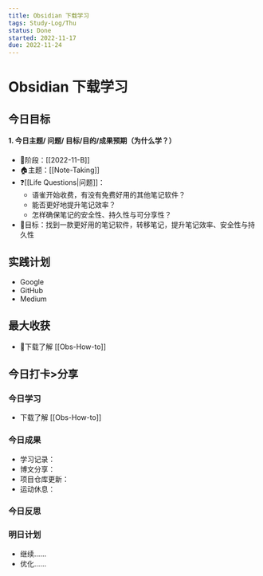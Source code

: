 ```yaml
---
title: Obsidian 下载学习
tags: Study-Log/Thu
status: Done
started: 2022-11-17
due: 2022-11-24
---
```

# Obsidian 下载学习
## 今日目标
#### 1. 今日主题/ 问题/ 目标/目的/成果预期（**为什么学**？）
- 🚀阶段：[[2022-11-B]]
- 🏠主题：[[Note-Taking]] 
- ❓[[Life Questions|问题]]：
	- 语雀开始收费，有没有免费好用的其他笔记软件？
	- 能否更好地提升笔记效率？
	- 怎样确保笔记的安全性、持久性与可分享性？
- 🔭目标：找到一款更好用的笔记软件，转移笔记，提升笔记效率、安全性与持久性
## 实践计划
- Google
- GitHub
- Medium
## 最大收获
- 🫰下载了解 [[Obs-How-to]]
## 今日打卡>分享
### 今日学习
- 下载了解 [[Obs-How-to]]
### 今日成果
- 学习记录：
- 博文分享：
- 项目仓库更新：
- 运动休息：
### 今日反思
### 明日计划
- 继续……
- 优化……

